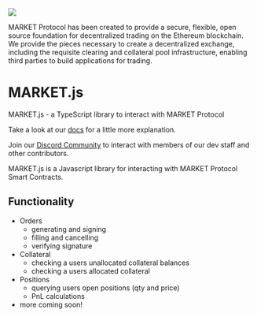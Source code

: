<img src="https://github.com/MARKETProtocol/dApp/blob/master/src/img/MARKETProtocol-Light.png?raw=true" align="middle">

MARKET Protocol has been created to provide a secure, flexible, open source foundation for decentralized trading on the Ethereum blockchain. We provide the pieces necessary to create a decentralized exchange, including the requisite clearing and collateral pool infrastructure, enabling third parties to build applications for trading.

# MARKET.js
MARKET.js - a TypeScript library to interact with MARKET Protocol  

Take a look at our [docs](https://docs.marketprotocol.io) for a little more explanation.

Join our [Discord Community](https://www.marketprotocol.io/discord) to interact with members of our dev staff and other contributors.

MARKET.js is a Javascript library for interacting with MARKET Protocol Smart Contracts. 

## Functionality
- Orders 
  - generating and signing
  - filling and cancelling
  - verifying signature
- Collateral
  - checking a users unallocated collateral balances
  - checking a users allocated collateral
- Positions
  - querying users open positions (qty and price)
  - PnL calculations
- more coming soon!

